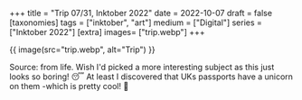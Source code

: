 +++
title = "Trip 07/31, Inktober 2022"
date = 2022-10-07
draft =  false
[taxonomies]
tags = ["inktober", "art"]
medium = ["Digital"]
series = ["Inktober 2022"]
[extra]
 images= ["trip.webp"]
+++

{{ image(src="trip.webp", alt="Trip") }}

Source: from life. Wish I'd picked a more interesting subject as this just looks so boring! 😴 At least I discovered that UKs passports have a unicorn on them -which is pretty cool! 🦄

